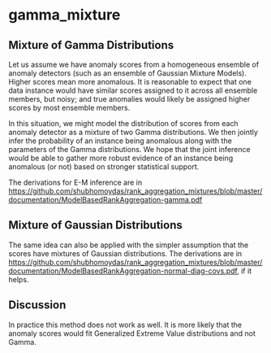 # gamma_mixture

Mixture of Gamma Distributions
-------------
Let us assume we have anomaly scores from a homogeneous ensemble of anomaly detectors (such as an ensemble of Gaussian Mixture Models). Higher scores mean more anomalous. It is reasonable to expect that one data instance would have similar scores assigned to it across all ensemble members, but noisy; and true anomalies would likely be assigned higher scores by most ensemble members.

In this situation, we might model the distribution of scores from each anomaly detector as a mixture of two Gamma distributions. We then jointly infer the probability of an instance being anomalous along with the parameters of the Gamma distributions. We hope that the joint inference would be able to gather more robust evidence of an instance being anomalous (or not) based on stronger statistical support.

The derivations for E-M inference are in https://github.com/shubhomoydas/rank_aggregation_mixtures/blob/master/documentation/ModelBasedRankAggregation-gamma.pdf

Mixture of Gaussian Distributions
-------------
The same idea can also be applied with the simpler assumption that the scores have mixtures of Gaussian distributions. The derivations are in https://github.com/shubhomoydas/rank_aggregation_mixtures/blob/master/documentation/ModelBasedRankAggregation-normal-diag-covs.pdf, if it helps.

Discussion
-------------
In practice this method does not work as well. It is more likely that the anomaly scores would fit Generalized Extreme Value distributions and not Gamma.
